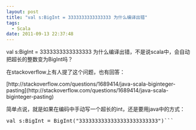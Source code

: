 ```yaml
---
layout: post
title: "val s:BigInt = 3333333333333333 为什么编译出错"
tags:
  - Scala
date: 2011-09-13 22:37:48
---
```


<p>val s:BigInt = 3333333333333333 为什么编译出错，不是说scala中，会自动把超长的整数变为BigInt吗？
<p>在stackoverflow上有人提了这个问题，也有回答：
<p>[http://stackoverflow.com/questions/1689414/java-scala-biginteger-pasting](http://stackoverflow.com/questions/1689414/java-scala-biginteger-pasting)
<p>简单点说，就是如果在编码中手动写一个超长的int，还是要用java中的方式：
<pre class="csharpcode">val s:BigInt = BigInt(<span class="str">"3333333333333333333333333"</span>)```